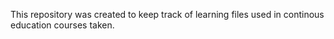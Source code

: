 This repository was created to keep track of learning files used in continous education courses taken.
